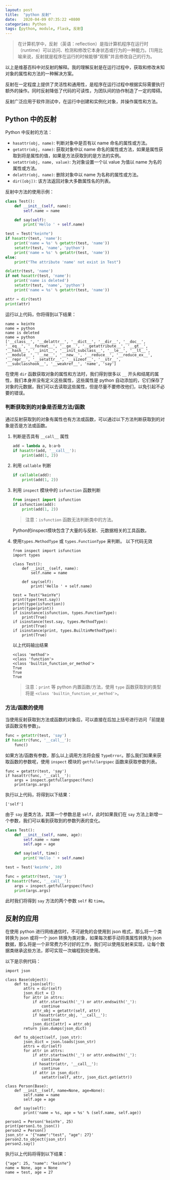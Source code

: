 ```yaml
---
layout: post
title:  "python 反射"
date:   2020-04-09 07:35:22 +0800
categories: Python
tags: [python, module, Flask, 反射]
---
```



> 在计算机学中，反射（英语：reflection）是指计算机程序在运行时（runtime）可以访问、检测和修改它本身状态或行为的一种能力。[1]用比喻来说，反射就是程序在运行的时候能够“观察”并且修改自己的行为。

以上是维基百科中对反射的解释。我的理解反射是在运行过程中，获取和修改未知对象的属性和方法的一种解决方案。

反射在一定程度上提供了灵活性和通用性，是程序在运行过程中根据实际需要执行额外的操作。同时反射降低了代码的可读性，为团队间的协作制造了一定的障碍。

反射广泛应用于软件测试中，在运行中创建和实例化对象，并操作属性和方法。

## Python 中的反射
Python 中反射的方法：
- ```hasattr(obj, name)```: 判断对象中是否有以 name 命名的属性或方法。
- ```getattr(obj, name)```: 获取对象中以 name 命名的属性或方法，如果是属性获取到将是属性的值，如果是方法获取到的是方法的实例。
- ```setattr(obj, name, value)```: 为对象设置一个以 value 为值以 name 为名的属性或方法。
- ```delattr(obj, name)```: 删除对象中以 name 为名称的属性或方法。
- ```dir([obj])```: 该方法返回对象大多数属性名的列表。

反射中方法的使用示例：
```python
class Test():
    def __init__(self, name):
        self.name = name

    def say(self):
        print('Hello ' + self.name)

test = Test("keinYe")
if hasattr(test, 'name'):
    print('name = %s' % getattr(test, 'name'))
    setattr(test, 'name', 'python')
    print('name = %s' % getattr(test, 'name'))
else:
    print("The attribute 'name' not exist in Test")

delattr(test, 'name')
if not hasattr(test, 'name'):
    print('name is deleted')
    setattr(test, 'name', 'python')
    print('name = %s' % getattr(test, 'name'))

attr = dir(test)
print(attr)
```
运行以上代码，你将得到以下结果：
```shell
name = keinYe
name = python
name is deleted
name = python
['__class__', '__delattr__', '__dict__', '__dir__', '__doc__', '__eq__', '__format__', '__ge__', '__getattribute__', '__gt__', '__hash__', '__init__', '__init_subclass__', '__le__', '__lt__', '__module__', '__ne__', '__new__', '__reduce__', '__reduce_ex__', '__repr__', '__setattr__', '__sizeof__', '__str__', '__subclasshook__', '__weakref__', 'name', 'say']
```
在使用 ```dir``` 函数获取对象的属性和方法时，我们得到很多以 ```__``` 开头和结尾的属性，我们本身并没有定义这些属性，这些属性是 python 自动添加的，它们保存了对象的元数据，我们可以去读取这些属性，但是尽量不要修改他们，以免引起不必要的错误。

### 判断获取到的对象是否是方法/函数
通过反射获取到的对象有属性也有方法或函数，可以通过以下方法判断获取到的对象是否是方法或函数。
1. 判断是否具有 ```__call__``` 属性
   ```python
   add = lambda a, b:a+b
   if hasattr(add, '__call__'):
       print(add(1, 2))
   ```
2. 利用 ```callable``` 判断
   ```python
   if callable(add):
       print(add(1, 2))
   ```
3. 利用 ```inspect``` 模块中的 ```isfunction``` 函数判断
   ```python
   from inspect import isfunction
   if isfunction(add):
       print(add(1, 2))
   ```
   > 注意：```isfunction``` 函数无法判断类中的方法。
   
   Python的inspect模块包含了大量的与反射、元数据相关的工具函数。
   
4. 使用```types.MethodType``` 或 ```types.FunctionType``` 来判断。
   以下代码无效
   ```
   from inspect import isfunction
   import types

   class Test():
       def __init__(self, name):
           self.name = name

       def say(self):
           print('Hello ' + self.name)

   test = Test("keinYe")
   print(type(test.say))
   print(type(isfunction))
   print(type(print))
   if isinstance(isfunction, types.FunctionType):
       print(True)
   if isinstance(test.say, types.MethodType):
       print(True)
   if isinstance(print, types.BuiltinMethodType):
       print(True)   
   ```
   以上代码输出结果
   ```shell
   <class 'method'>
   <class 'function'>
   <class 'builtin_function_or_method'>
   True
   True
   True
   ```
   > 注意：```print``` 等 python 内置函数/方法，使用 ```type``` 函数获取到的类型将是 ```<class 'builtin_function_or_method'>```。
   
### 方法/函数的使用

当使用反射获取到方法或函数的对象后，可以直接在后加上括号进行访问「前提是该函数没有参数」。
```python
func = getattr(test, 'say')
if hasattr(func, '__call__'):
    func()
```

如果方法/函数有参数，那么以上调用方法将会报 ```TypeError```。那么我们如果来获取函数的参数呢，使用 ```inspect``` 模块的 ```getfullargspec``` 函数来获取参数列表。
```
func = getattr(test, 'say')
if hasattr(func, '__call__'):
    args = inspect.getfullargspec(func)
    print(args.args)
```
执行以上代码，将得到以下结果：
```shell
['self']
```
由于 ```say``` 是类方法，其第一个参数总是 ```self```，此时如果我们在 ```say``` 方法上新增一个参数，我们可以看到获取到的参数列表的变化。
```python
class Test():
    def __init__(self, name, age):
        self.name = name
        self.age = age

    def say(self, time):
        print('Hello ' + self.name)

test = Test('keinYe', 20)

func = getattr(test, 'say')
if hasattr(func, '__call__'):
    args = inspect.getfullargspec(func)
    print(args.args)
```
此时我们将得到 ```say``` 方法的两个参数 ```self``` 和 ```time```。

## 反射的应用
在使用 python 进行网络通信时，不可避免的会使用到 json 格式，那么将一个类转换为 json 或将一个 json 转换为类对象，如果每次都手动将类属性转换为 json 数据，那么将是一个非常费力不讨好的工作，我们可以使用反射来实现，让每个数据类继承这些方法，即可实现一次编程到处使用。

以下是示例代码：
```
import json

class Base(object):
    def to_json(self):
        attrs = dir(self)
        json_dict = {}
        for attr in attrs:
            if attr.startswith('_') or attr.endswith('_'):
                continue
            attr_obj = getattr(self, attr)
            if hasattr(attr_obj, '__call__'):
                continue
            json_dict[attr] = attr_obj
        return json.dumps(json_dict)

    def to_object(self, json_str):
        json_dict = json.loads(json_str)
        attrs = dir(self)
        for attr in attrs:
            if attr.startswith('_') or attr.endswith('_'):
                continue
            if hasattr(attr, '__call__'):
                continue
            if attr in json_dict:
                setattr(self, attr, json_dict.get(attr))            

class Person(Base):
    def __init__(self, name=None, age=None):
        self.name = name
        self.age = age
    
    def say(self):
        print('name = %s, age = %s' % (self.name, self.age))

person1 = Person('keinYe', 25)
print(person1.to_json())
person2 = Person()
json_str = '{"name":"test", "age": 27}'
person2.to_object(json_str)
person2.say()
```
执行以上代码将得到以下结果：
```shell
{"age": 25, "name": "keinYe"}
name = None, age = None
name = test, age = 27
```